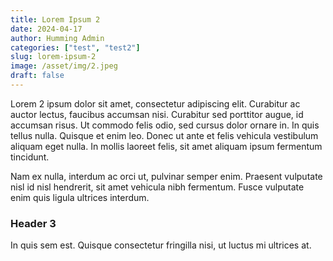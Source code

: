 ```yaml
---
title: Lorem Ipsum 2
date: 2024-04-17
author: Humming Admin
categories: ["test", "test2"]
slug: lorem-ipsum-2
image: /asset/img/2.jpeg
draft: false
---
```

Lorem 2 ipsum dolor sit amet, consectetur adipiscing elit. Curabitur ac auctor lectus, faucibus accumsan nisi. Curabitur sed porttitor augue, id accumsan risus. Ut commodo felis odio, sed cursus dolor ornare in. In quis tellus nulla. Quisque et enim leo. Donec ut ante et felis vehicula vestibulum aliquam eget nulla. In mollis laoreet felis, sit amet aliquam ipsum fermentum tincidunt. 

Nam ex nulla, interdum ac orci ut, pulvinar semper enim. Praesent vulputate nisl id nisl hendrerit, sit amet vehicula nibh fermentum. Fusce vulputate enim quis ligula ultrices interdum. 

### Header 3

In quis sem est. Quisque consectetur fringilla nisi, ut luctus mi ultrices at.